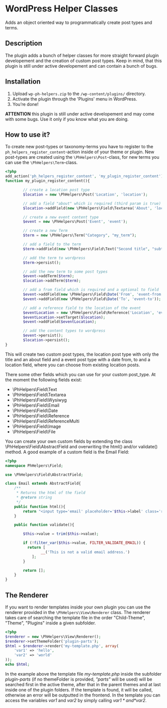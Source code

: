 WordPress Helper Classes
==

Adds an object oriented way to programmatically create post types and terms.

Description
--

The plugin adds a bunch of helper classes for more straight forward plugin
developement and the creation of custom post types. Keep in mind, that this
plugin is still under active developement and can contain a bunch of bugs.

Installation
--

1. Upload `wp-ph-helpers.zip` to the `/wp-content/plugins/` directory.
2. Activate the plugin through the 'Plugins' menu in WordPress.
3. You’re done!

**ATTENTION** this plugin is still under active developement and may come with some bugs. Use it only if you know what you are doing.

How to use it?
--

To create new post-types or taxonomy-terms you have to register to the ```ph_helpers_register_content```-action inside of your theme or plugin. New post-types are created using the ```\PhHelpers\Post```-class, for new terms you can use the ```\PhHelpers\Term```-class.

```php
<?php
add_action('ph_helpers_register_content', 'my_plugin_register_content');
function my_plugin_register_content(){

    	// create a location post type
    	$location = new \PhHelpers\Post('Location', 'location');

    	// add a field "about" which is required (third param is true)
    	$location->addField(new \PhHelpers\Field\Textarea('About', 'location-about', true));

    	// create a new event content type
    	$event = new \PhHelpers\Post('Event', 'event');

        // create a new Term
        $term = new \PhHelpers\Term("Category", "my_term");

        // add a field to the term
        $term->addField(new \PhHelpers\Field\Text("Second title", "subtitle"));

        // add the term to wordpress
        $term->persist();

    	// add the new term to some post types
    	$event->addTerm($term);
        $location->addTerm($term);

    	// add a from field which is required and a optional to field
    	$event->addField(new \PhHelpers\Field\Date('From', 'event-from', true));
    	$event->addField(new \PhHelpers\Field\Date('To', 'event-to'));

    	// add a reference field to the location of the event
    	$eventLocation = new \PhHelpers\Field\Reference('Location', 'event-location', true);
    	$eventLocation->setTarget($location);
    	$event->addField($eventLocation);

    	// add the content types to wordpress
    	$event->persist();
    	$location->persist();
}
```

This will create two custom post types, the location post type with only the
title and an about field and a event post type with a date from, to and a
location field, where you can choose from existing location posts.

There some other fields which you can use for your custom post_type. At the
moment the following fields exist:

- \PhHelpers\Field\Text
- \PhHelpers\Field\Textarea
- \PhHelpers\Field\Wysiwyg
- \PhHelpers\Field\Email
- \PhHelpers\Field\Date
- \PhHelpers\Field\Reference
- \PhHelpers\Field\ReferenceMulti
- \PhHelpers\Field\Image
- \PhHelpers\Field\File

You can create your own custom fields by extending the class
\PhHelpers\Field\AbstractField and overwriting the html() and/or validate()
method. A good example of a custom field is the Email Field:

```php
<?php
namespace PhHelpers\Field;

use \PhHelpers\Field\AbstractField;

class Email extends AbstractField{
	/**
	 * Returns the html of the field
	 * @return string
	 */
	public function html(){
	 	return "<input type='email' placeholder='$this->label' class='regular-text' name='$this->slug' value='$this->value' />";
	}

	public function validate(){

		$this->value = trim($this->value);

		if (!filter_var($this->value, FILTER_VALIDATE_EMAIL)) {
		  return [
				__('This is not a valid email address.')
			];
		}

		return [];
	}
}
```

The Renderer
------------

If you want to render templates inside your own plugin you can use the renderer
provided in the `\PhHelpers\View\Renderer` class. The renderer takes care of
searching the template file in the order "Child-Theme", "Theme", "Plugins"
inside a given subfolder.

```php
<?php
$renderer = new \PhHelpers\View\Renderer();
$renderer->setThemeFolder('plugin-parts');
$html = $renderer->render('my-template.php', array(
	'var1' => 'hello',
	'var2' => 'world'
));
echo $html;
```

In the example above the template file *my-template.php* inside the subfolder
*plugin-parts* (if no themeFolder is provided, *"parts"* will be used) will be searched first in the active theme, after that in the
parent themes and at last inside one of the plugin folders. If the template is
found, it will be called, otherwise an error will be outputted in the frontend. In the template you can access the variables *var1*
and *var2* by simply calling *$var1* and *$var2*.
